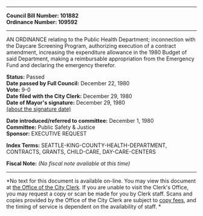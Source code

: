 * * * * *  
  
**Council Bill Number: [](#h0)[](#h2)101882**   
**Ordinance Number: 109592**  
  
* * * * *  
  
AN ORDINANCE relating to the Public Health Department; inconnection with the Daycare Screening Program, authorizing execution of a contract amendment, increasing the expenditure allowance in the 1980 Budget of said Department, making a reimbursable appropriation from the Emergency Fund and declaring the emergency therefor.  
  
**Status:** Passed   
**Date passed by Full Council:** December 22, 1980   
**Vote:** 9-0   
**Date filed with the City Clerk:** December 29, 1980   
**Date of Mayor's signature:** December 29, 1980   
[(about the signature date)](/~public/approvaldate.htm)   
  
  
**Date introduced/referred to committee:** December 1, 1980   
**Committee:** Public Safety & Justice   
**Sponsor:** EXECUTIVE REQUEST   
  
**Index Terms:** SEATTLE-KING-COUNTY-HEALTH-DEPARTMENT, CONTRACTS, GRANTS, CHILD-CARE, DAY-CARE-CENTERS  
  
**Fiscal Note:** *(No fiscal note available at this time)*  
  
* * * * *  
  
*No text for this document is available on-line. You may view this document at [the Office of the City Clerk](http://www.seattle.gov/leg/clerk/contactUs.htm). If you are unable to visit the Clerk's Office, you may request a copy or scan be made for you by Clerk staff. Scans and copies provided by the Office of the City Clerk are subject to [copy fees](http://clerk.seattle.gov/~public/clerkfees.htm), and the timing of service is dependent on the availability of staff. *  
  
  
